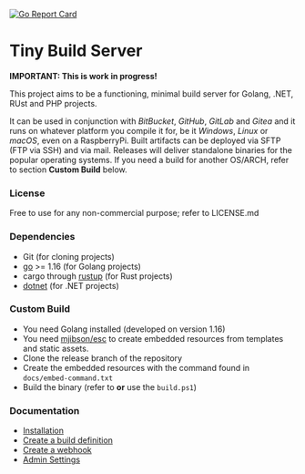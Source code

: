 [![Go Report Card](https://goreportcard.com/badge/github.com/KaiserWerk/Tiny-Build-Server)](https://goreportcard.com/report/github.com/KaiserWerk/Tiny-Build-Server)

# Tiny Build Server

**IMPORTANT: This is work in progress!**

This project aims to be a functioning, minimal build server for Golang, .NET, RUst and PHP projects.

It can be used in conjunction with *BitBucket*, *GitHub*, *GitLab* and *Gitea* and it runs on 
whatever platform you compile it for, be it *Windows*, *Linux* or *macOS*, even on a RaspberryPi.
Built artifacts can be deployed via SFTP (FTP via SSH) and via mail.
Releases will deliver standalone binaries for the popular operating systems. If you need
a build for another OS/ARCH, refer to section __Custom Build__ below.

### License

Free to use for any non-commercial purpose; refer to LICENSE.md

### Dependencies

* Git (for cloning projects)
* [go](https://golang.org/) >= 1.16 (for Golang projects)
* cargo through [rustup](https://www.rust-lang.org/) (for Rust projects)
* [dotnet](https://dotnet.microsoft.com/download) (for .NET projects)

### Custom Build

* You need Golang installed (developed on version 1.16) 
* You need [mjibson/esc](https://github.com/mjibson/esc) to create embedded resources from 
templates and static assets.
* Clone the release branch of the repository
* Create the embedded resources with the command found in ``docs/embed-command.txt``
* Build the binary (refer to **or** use the ``build.ps1``)

### Documentation

* [Installation](docs/installation.md)
* [Create a build definition](docs/create-a-build-definition.md)
* [Create a webhook](docs/create-a-webhook.md)
* [Admin Settings](docs/admin-settings.md)

